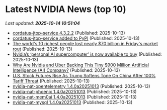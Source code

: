 # Latest NVIDIA News (top 10)
_Last updated: **2025-10-14 10:51:04**_

- [cordatus-jtop-service 4.3.2.2](https://pypi.org/project/cordatus-jtop-service/4.3.2.2/) (Published: 2025-10-13)
- [cordatus-jtop-service added to PyPI](https://pypi.org/project/cordatus-jtop-service/) (Published: 2025-10-13)
- [The world's 10 richest people lost nearly $70 billion in Friday's market rout](https://www.businessinsider.com/rich-list-trump-trade-war-musk-bezos-zuck-ai-stocks-2025-10) (Published: 2025-10-13)
- [Nvidia’s ‘personal AI supercomputer’ is now available to buy](https://www.theverge.com/news/798775/nvidia-spark-personal-ai-supercomputer) (Published: 2025-10-13)
- [Why Are Nvidia and Uber Backing This Tiny $900 Million Artificial Intelligence (AI) Company?](https://biztoc.com/x/857f2e7a8b5bf213) (Published: 2025-10-13)
- [U.S. Stock Futures Rise As Trump Softens Tone On China After 100% Tariff Threat](https://www.forbes.com/sites/siladityaray/2025/10/13/us-stock-futures-rise-as-trump-softens-tone-on-china-after-100-tariff-threat/) (Published: 2025-10-13)
- [nvidia-nat-opentelemetry 1.4.0a20251013](https://pypi.org/project/nvidia-nat-opentelemetry/1.4.0a20251013/) (Published: 2025-10-13)
- [nvidia-nat-phoenix 1.4.0a20251013](https://pypi.org/project/nvidia-nat-phoenix/1.4.0a20251013/) (Published: 2025-10-13)
- [nvidia-nat-mem0ai 1.4.0a20251013](https://pypi.org/project/nvidia-nat-mem0ai/1.4.0a20251013/) (Published: 2025-10-13)
- [nvidia-nat-mysql 1.4.0a20251013](https://pypi.org/project/nvidia-nat-mysql/1.4.0a20251013/) (Published: 2025-10-13)
